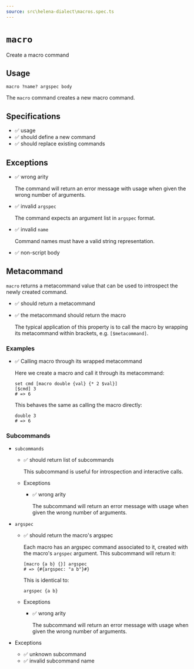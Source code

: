 ```yaml
---
source: src\helena-dialect\macros.spec.ts
---
```

# <a id="macro"></a>`macro`

Create a macro command

## Usage

```lna
macro ?name? argspec body
```

The `macro` command creates a new macro command.


## <a id="macro-specifications"></a>Specifications

- ✅ usage
- ✅ should define a new command 
- ✅ should replace existing commands

## <a id="macro-exceptions"></a>Exceptions

- ✅ wrong arity

  The command will return an error message with usage when given the
  wrong number of arguments.

- ✅ invalid `argspec`

  The command expects an argument list in `argspec` format.

- ✅ invalid `name`

  Command names must have a valid string representation.

- ✅ non-script body

## <a id="macro-metacommand"></a>Metacommand

`macro` returns a metacommand value that can be used to introspect
the newly created command.

- ✅ should return a metacommand
- ✅ the metacommand should return the macro

  The typical application of this property is to call the macro by
  wrapping its metacommand within brackets, e.g. `[$metacommand]`.


### <a id="macro-metacommand-examples"></a>Examples

- ✅ Calling macro through its wrapped metacommand

  Here we create a macro and call it through its metacommand:

  ```lna
  set cmd [macro double {val} {* 2 $val}]
  [$cmd] 3
  # => 6
  ```

  This behaves the same as calling the macro directly:

  ```lna
  double 3
  # => 6
  ```


### <a id="macro-metacommand-subcommands"></a>Subcommands


- `subcommands`

  - ✅ should return list of subcommands

    This subcommand is useful for introspection and interactive
    calls.


  - Exceptions

    - ✅ wrong arity

      The subcommand will return an error message with usage when
      given the wrong number of arguments.


- `argspec`

  - ✅ should return the macro's argspec

    Each macro has an argspec command associated to it, created
    with the macro's `argspec` argument. This subcommand will
    return it:

    ```lna
    [macro {a b} {}] argspec
    # => {#{argspec: "a b"}#}
    ```

    This is identical to:

    ```lna
    argspec {a b}
    ```


  - Exceptions

    - ✅ wrong arity

      The subcommand will return an error message with usage when
      given the wrong number of arguments.


- Exceptions

  - ✅ unknown subcommand
  - ✅ invalid subcommand name

